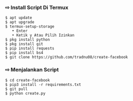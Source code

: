 ### ⇨  Install Script Di Termux
```
$ apt update
$ apt upgrade
$ termux-setup-storage  
   • Enter  
   • Ketik y Atau Pilih Izinkan
$ pkg install python
$ pkg install git
$ pip install requests
$ pip install bs4
$ git clone https://github.com/tradnu08/create-facebook
```
### ⇨  Menjalankan Script
```
$ cd create-facebook
$ pip3 install -r requirements.txt
$ git pull
$ python create.py
```
